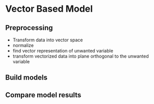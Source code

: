# Vector Based Model
## Preprocessing
* Transform data into vector space
* normalize
* find vector representation of unwanted variable
* transform vectorized data into plane orthogonal to the unwanted variable

## Build models

## Compare model results
